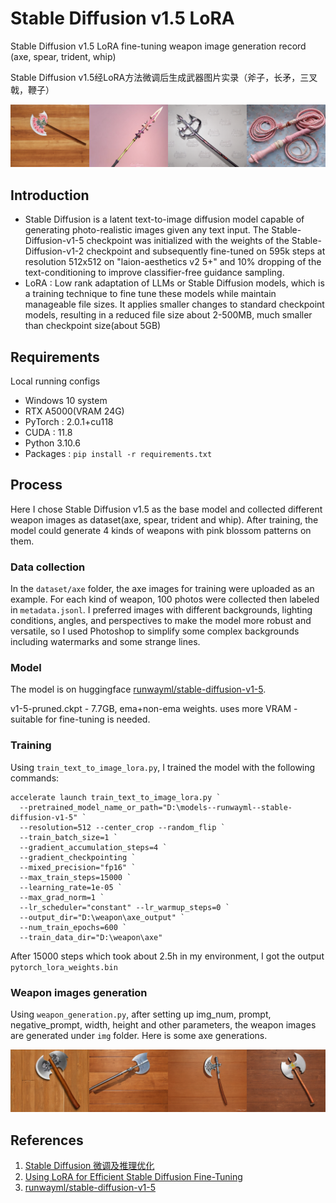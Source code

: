 # Stable Diffusion v1.5 LoRA
Stable Diffusion v1.5 LoRA fine-tuning weapon image generation record (axe, spear, trident, whip)

Stable Diffusion v1.5经LoRA方法微调后生成武器图片实录（斧子，长矛，三叉戟，鞭子）

![merge001.png](img/merge001.png)

## Introduction
- Stable Diffusion is a latent text-to-image diffusion model capable of generating photo-realistic images given any text input. The Stable-Diffusion-v1-5 checkpoint was initialized with the weights of the Stable-Diffusion-v1-2 checkpoint and subsequently fine-tuned on 595k steps at resolution 512x512 on "laion-aesthetics v2 5+" and 10% dropping of the text-conditioning to improve classifier-free guidance sampling.
- LoRA : Low rank adaptation of LLMs or Stable Diffusion models, which is a training technique to fine tune these models while maintain manageable file sizes. It applies smaller changes to standard checkpoint models, resulting in a reduced file size about 2-500MB, much smaller than checkpoint size(about 5GB)

## Requirements
Local running configs
- Windows 10 system
- RTX A5000(VRAM 24G)
- PyTorch : 2.0.1+cu118
- CUDA : 11.8
- Python 3.10.6
- Packages : `pip install -r requirements.txt`

## Process
Here I chose Stable Diffusion v1.5 as the base model and collected different weapon images as dataset(axe, spear, trident and whip). After training, the model could generate 4 kinds of weapons with pink blossom patterns on them.

### Data collection
In the `dataset/axe` folder, the axe images for training were uploaded as an example. For each kind of weapon, 100 photos were collected then labeled in `metadata.jsonl`. I preferred images with different backgrounds, lighting conditions, angles, and perspectives to make the model more robust and versatile, so I used Photoshop to simplify some complex backgrounds including watermarks and some strange lines.

### Model
The model is on huggingface [runwayml/stable-diffusion-v1-5](https://huggingface.co/runwayml/stable-diffusion-v1-5). 

v1-5-pruned.ckpt - 7.7GB, ema+non-ema weights. uses more VRAM - suitable for fine-tuning is needed.

### Training
Using `train_text_to_image_lora.py`, I trained the model with the following commands:
```
accelerate launch train_text_to_image_lora.py `
  --pretrained_model_name_or_path="D:\models--runwayml--stable-diffusion-v1-5" `
  --resolution=512 --center_crop --random_flip `
  --train_batch_size=1 `
  --gradient_accumulation_steps=4 `
  --gradient_checkpointing `
  --mixed_precision="fp16" `
  --max_train_steps=15000 `
  --learning_rate=1e-05 `
  --max_grad_norm=1 `
  --lr_scheduler="constant" --lr_warmup_steps=0 `
  --output_dir="D:\weapon\axe_output" `
  --num_train_epochs=600 `
  --train_data_dir="D:\weapon\axe"
```
After 15000 steps which took about 2.5h in my environment, I got the output `pytorch_lora_weights.bin`

### Weapon images generation
Using `weapon_generation.py`, after setting up img_num, prompt, negative_prompt, width, height and other parameters, the weapon images are generated under `img` folder. Here is some axe generations.

![merge002.png](img/merge002.png)

## References
1. [Stable Diffusion 微调及推理优化](https://cloud.tencent.com/developer/article/2302436)
2. [Using LoRA for Efficient Stable Diffusion Fine-Tuning](https://huggingface.co/blog/lora)
3. [runwayml/stable-diffusion-v1-5](https://huggingface.co/runwayml/stable-diffusion-v1-5)
